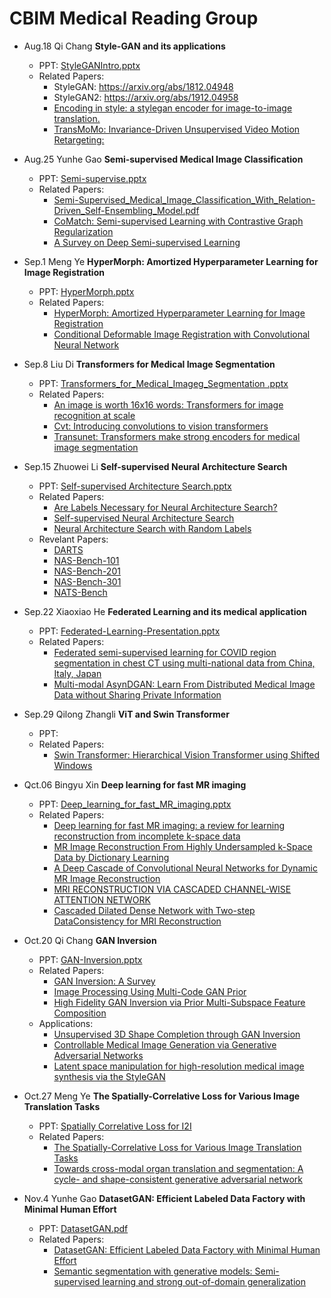 # CBIM Medical Reading Group

*  Aug.18	Qi Chang **Style-GAN and its applications**  
    *  PPT: [StyleGANIntro.pptx](https://github.com/cbim-medical-group/cbim-wiki/files/7051075/StyleGANIntro.pptx)
    *  Related Papers: 
        *   StyleGAN: https://arxiv.org/abs/1812.04948
        *   StyleGAN2: https://arxiv.org/abs/1912.04958
        *   [Encoding in style: a stylegan encoder for image-to-image translation.](https://openaccess.thecvf.com/content/CVPR2021/papers/Richardson_Encoding_in_Style_A_StyleGAN_Encoder_for_Image-to-Image_Translation_CVPR_2021_paper.pdf)
        *   [TransMoMo: Invariance-Driven Unsupervised Video Motion Retargeting:](https://openaccess.thecvf.com/content_CVPR_2020/html/Yang_TransMoMo_Invariance-Driven_Unsupervised_Video_Motion_Retargeting_CVPR_2020_paper.html)

*  Aug.25	Yunhe Gao **Semi-supervised Medical Image Classification**  
    *  PPT: [Semi-supervise.pptx](https://github.com/cbim-medical-group/cbim-wiki/files/7051155/Semi-supervise.pptx)
    *  Related Papers: 
        *   [Semi-Supervised_Medical_Image_Classification_With_Relation-Driven_Self-Ensembling_Model.pdf](https://github.com/cbim-medical-group/cbim-wiki/files/7051107/Semi-Supervised_Medical_Image_Classification_With_Relation-Driven_Self-Ensembling_Model.pdf)
        *   [CoMatch: Semi-supervised Learning with Contrastive Graph Regularization](https://arxiv.org/pdf/2011.11183.pdf)
        *   [A Survey on Deep Semi-supervised Learning](https://arxiv.org/pdf/2103.00550.pdf)

*  Sep.1	 Meng Ye **HyperMorph: Amortized Hyperparameter Learning for Image Registration**  
    *  PPT: [HyperMorph.pptx](https://github.com/cbim-medical-group/cbim-wiki/files/7132088/HyperMorph.pptx)
    *  Related Papers: 
        *   [HyperMorph: Amortized Hyperparameter Learning for Image Registration](https://arxiv.org/pdf/2101.01035.pdf)
        *   [Conditional Deformable Image Registration with Convolutional Neural Network](https://arxiv.org/pdf/2106.12673.pdf)
*  Sep.8	 Liu Di **Transformers for Medical Image Segmentation**  
    *  PPT: [Transformers_for_Medical_Imageg_Segmentation .pptx](https://github.com/cbim-medical-group/cbim-wiki/files/7133233/Transformers_for_Medical_Imageg_Segmentation.pptx)
    *  Related Papers: 
        *   [An image is worth 16x16 words: Transformers for image recognition at scale](https://arxiv.org/pdf/2010.11929.pdf)
        *   [Cvt: Introducing convolutions to vision transformers](https://arxiv.org/pdf/2103.15808.pdf)
        *   [Transunet: Transformers make strong encoders for medical image segmentation](https://arxiv.org/pdf/2102.04306.pdf)

*  Sep.15  Zhuowei Li **Self-supervised Neural Architecture Search**  
    *  PPT: [Self-supervised Architecture Search.pptx](https://github.com/cbim-medical-group/cbim-wiki/files/7164679/Self-supervised.Architecture.Search.pptx)
    *  Related Papers: 
        *   [Are Labels Necessary for Neural Architecture Search?](https://arxiv.org/pdf/2003.12056.pdf)
        *   [Self-supervised Neural Architecture Search](https://arxiv.org/pdf/2007.01500.pdf)
        *   [Neural Architecture Search with Random Labels](https://arxiv.org/pdf/2101.11834.pdf)
    *  Revelant Papers:
        *   [DARTS](https://arxiv.org/pdf/1806.09055.pdf)
        *   [NAS-Bench-101](https://arxiv.org/pdf/1902.09635.pdf)
        *   [NAS-Bench-201](https://arxiv.org/pdf/2001.00326.pdf)
        *   [NAS-Bench-301](https://arxiv.org/pdf/2008.09777.pdf)
        *   [NATS-Bench](https://arxiv.org/pdf/2009.00437.pdf)

*  Sep.22  Xiaoxiao He **Federated Learning and its medical application**
   *  PPT: [Federated-Learning-Presentation.pptx](https://github.com/cbim-medical-group/cbim-wiki/files/7211807/Federated-Learning-Presentation.pptx)
   *  Related Papers:
      *  [Federated semi-supervised learning for COVID region segmentation in chest CT using multi-national data from China, Italy, Japan](https://arxiv.org/abs/2011.11750)
      *  [Multi-modal AsynDGAN: Learn From Distributed Medical Image Data without Sharing Private Information](https://arxiv.org/abs/2012.08604)


*  Sep.29	 Qilong Zhangli **ViT and Swin Transformer**  
    *  PPT: 
    *  Related Papers: 
        *   [Swin Transformer: Hierarchical Vision Transformer using Shifted Windows](https://arxiv.org/pdf/2103.14030.pdf)



*  Qct.06  Bingyu Xin **Deep learning for fast MR imaging**  
    *  PPT: [Deep_learning_for_fast_MR_imaging.pptx](https://github.com/cbim-medical-group/cbim-wiki/files/7290741/Deep_learning_for_fast_MR_imaging.pptx)
    *  Related Papers: 
        *   [Deep learning for fast MR imaging: a review for learning reconstruction from incomplete k-space data](https://arxiv.org/pdf/2012.08931)
        *   [MR Image Reconstruction From Highly Undersampled k-Space Data by Dictionary Learning](https://ieeexplore.ieee.org/stamp/stamp.jsp?tp=&arnumber=5617283)
        *   [A Deep Cascade of Convolutional Neural Networks for Dynamic MR Image Reconstruction](https://ieeexplore.ieee.org/stamp/stamp.jsp?tp=&arnumber=8067520)
        *   [MRI RECONSTRUCTION VIA CASCADED CHANNEL-WISE ATTENTION NETWORK](https://ieeexplore.ieee.org/stamp/stamp.jsp?tp=&arnumber=8759423)
        *   [Cascaded Dilated Dense Network with Two-step DataConsistency for MRI Reconstruction](https://openreview.net/pdf?id=SkxYBNBgUB)

*  Oct.20  Qi Chang **GAN Inversion**
   *  PPT: [GAN-Inversion.pptx](https://github.com/cbim-medical-group/cbim-wiki/files/7385550/GAN-Inversion.pptx)
   *  Related Papers:
        *   [GAN Inversion: A Survey](https://arxiv.org/pdf/2101.05278.pdf)
        *   [Image Processing Using Multi-Code GAN Prior](https://openaccess.thecvf.com/content_CVPR_2020/papers/Gu_Image_Processing_Using_Multi-Code_GAN_Prior_CVPR_2020_paper.pdf)
        *   [High Fidelity GAN Inversion via Prior Multi-Subspace Feature Composition](https://github.com/cbim-medical-group/cbim-wiki/files/7381876/17017-Article.Text-20511-1-2-20210518.1.pdf)
   *  Applications:
        *   [Unsupervised 3D Shape Completion through GAN Inversion](https://openaccess.thecvf.com/content/CVPR2021/papers/Zhang_Unsupervised_3D_Shape_Completion_Through_GAN_Inversion_CVPR_2021_paper.pdf)
        *   [Controllable Medical Image Generation via Generative Adversarial Networks](https://whitneylab.berkeley.edu/PDFs/Ren_MedImageGen.pdf)
        *   [Latent space manipulation for high-resolution medical image synthesis via the StyleGAN](https://github.com/cbim-medical-group/cbim-wiki/files/7381889/1-s2.0-S0939388920300544-main.pdf)

*  Oct.27	 Meng Ye **The Spatially-Correlative Loss for Various Image Translation Tasks**  
    *  PPT: [Spatially Correlative Loss for I2I](https://github.com/cbim-medical-group/cbim-wiki/blob/ef7cfa9cf05d7c5dc1f1870ee69b5bf4464ea3d8/Spatially%20Correlative%20Loss%20for%20I2I.pptx)
    *  Related Papers: 
        *   [The Spatially-Correlative Loss for Various Image Translation Tasks](https://arxiv.org/abs/2104.00854)
        *   [Towards cross-modal organ translation and segmentation: A cycle- and shape-consistent generative adversarial network](https://doi.org/10.1016/j.media.2018.12.002)


*  Nov.4	 Yunhe Gao **DatasetGAN: Efficient Labeled Data Factory with Minimal Human Effort**  
    *  PPT: [DatasetGAN.pdf](https://github.com/cbim-medical-group/cbim-wiki/files/7515970/DatasetGAN.pdf)
    *  Related Papers: 
        *   [DatasetGAN: Efficient Labeled Data Factory with Minimal Human Effort](https://arxiv.org/abs/2104.06490)
        *   [Semantic segmentation with generative models: Semi-supervised learning and strong out-of-domain generalization](https://arxiv.org/abs/2104.05833)

